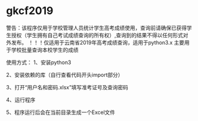# gkcf2019
警告：该程序仅用于学校管理人员统计学生高考成绩使用，查询前请确保已获得学生授权（学生拥有自己考试成绩查询的所有权）,查询到的结果不得以任何形式对外发布。
！！！仅适用于云南省2019年高考成绩查询，适用于python3.x
       主要用于学校批量查询本校学生的成绩
       

使用方式：
1、安装python3

2、安装依赖的库（自行查看代码开头import部分）

3、打开“用户名和密码.xlsx”填写准考证号及查询密码

4、运行程序

5、程序运行后会在当前目录生成一个Excel文件
